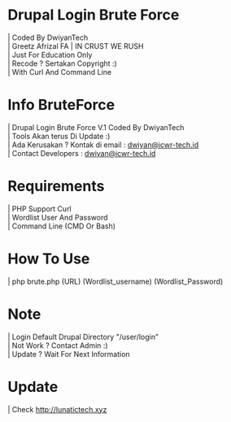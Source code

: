 # Drupal Login Brute Force 
| Coded By DwiyanTech <br>
| Greetz Afrizal FA | IN CRUST WE RUSH <br> 
| Just For Education Only <br> 
| Recode ? Sertakan Copyright :) <br>
| With Curl And Command Line <br> 

# Info BruteForce 
| Drupal Login Brute Force V.1 Coded By DwiyanTech <br>
| Tools Akan terus Di Update  :) <br>
| Ada Kerusakan ? Kontak di email : dwiyan@icwr-tech.id <br>
| Contact Developers : dwiyan@icwr-tech.id

# Requirements 
| PHP Support Curl <br>
| Wordlist User And Password <br>
| Command Line (CMD Or Bash) <br>

# How To Use 
| php brute.php (URL) (Wordlist_username) (Wordlist_Password) <br> 

# Note
| Login Default Drupal  Directory "/user/login" <br>
| Not Work ? Contact Admin :) <br>
| Update ? Wait For Next Information 

# Update 
| Check http://lunatictech.xyz 
